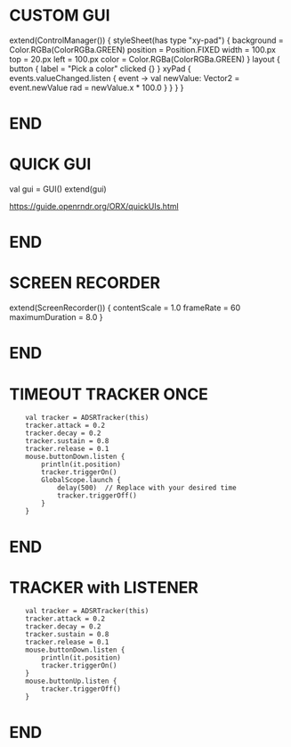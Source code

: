 


# CUSTOM GUI
extend(ControlManager()) {
    styleSheet(has type "xy-pad") {
        background = Color.RGBa(ColorRGBa.GREEN)
        position = Position.FIXED
        width = 100.px
        top = 20.px
        left = 100.px
        color = Color.RGBa(ColorRGBa.GREEN)
    }
    layout {
        button {
            label = "Pick a color"
            clicked {}
        }
        xyPad {
            events.valueChanged.listen { event ->
                val newValue: Vector2 = event.newValue
                rad = newValue.x * 100.0
            }
        }
    }
}
# END

# QUICK GUI
val gui = GUI()
extend(gui)

https://guide.openrndr.org/ORX/quickUIs.html
# END

# SCREEN RECORDER
extend(ScreenRecorder()) {
    contentScale = 1.0
    frameRate = 60
    maximumDuration =  8.0
}
# END

# TIMEOUT TRACKER ONCE
        val tracker = ADSRTracker(this)
        tracker.attack = 0.2
        tracker.decay = 0.2
        tracker.sustain = 0.8
        tracker.release = 0.1
        mouse.buttonDown.listen {
            println(it.position)
            tracker.triggerOn()
            GlobalScope.launch {
                delay(500)  // Replace with your desired time
                tracker.triggerOff()
            }
        }
# END

# TRACKER with LISTENER
        val tracker = ADSRTracker(this)
        tracker.attack = 0.2
        tracker.decay = 0.2
        tracker.sustain = 0.8
        tracker.release = 0.1
        mouse.buttonDown.listen {
            println(it.position)
            tracker.triggerOn()
        }
        mouse.buttonUp.listen {
            tracker.triggerOff()
        }
# END